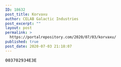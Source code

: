 ```yaml
---
ID: 18632
post_title: Korvaxu
author: CELAB Galactic Industries
post_excerpt: ""
layout: post
permalink: >
  https://portalrepository.com/2020/07/03/korvaxu/
published: true
post_date: 2020-07-03 21:18:07
---
```

<pre>003702934E3E</pre>